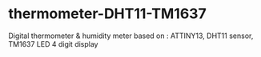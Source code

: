 # thermometer-DHT11-TM1637
Digital thermometer &amp; humidity meter based on : ATTINY13, DHT11 sensor, TM1637 LED 4 digit display
